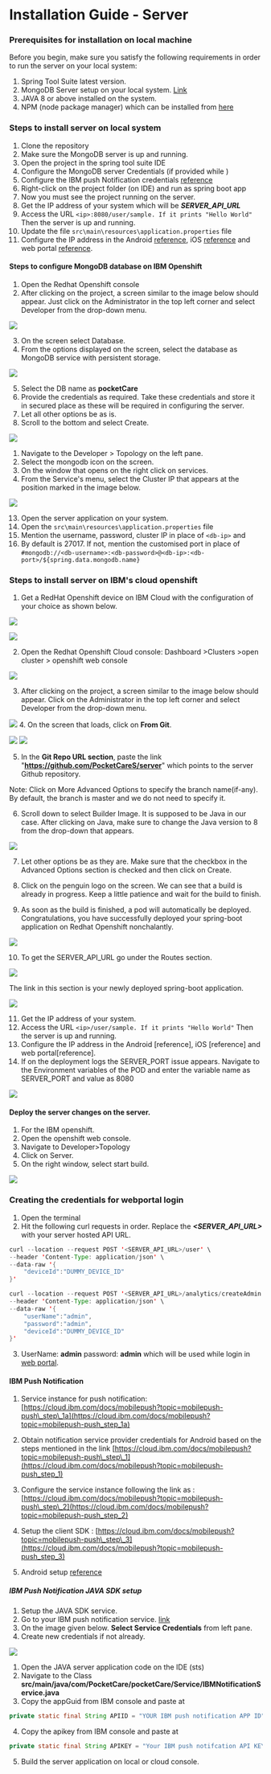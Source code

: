
# Installation Guide - Server
### Prerequisites for installation on local machine

Before you begin, make sure you satisfy the following requirements in order to run the server on your local system:

1. Spring Tool Suite latest version.
2. MongoDB Server setup on your local system. [Link](https://www.mongodb.com/try/download/community)
3. JAVA 8 or above installed on the system.
4. NPM (node package manager) which can be installed from [here](https://nodejs.org/en/download/)

### Steps to install server on local system

1. Clone the repository
2. Make sure the MongoDB server is up and running.
3. Open the project in the spring tool suite IDE
4. Configure the MongoDB server Credentials (if provided while )
5. Configure the IBM push Notification credentials [reference](https://github.com/PocketCareS/server/blob/master/Installation.md#ibm-push-notification-java-sdk-setup)
6. Right-click on the project folder (on IDE) and run as spring boot app
7. Now you must see the project running on the server.
8. Get the IP address of your system which will be ***SERVER_API_URL***
9. Access the URL ```<ip>:8080/user/sample. If it prints "Hello World" ```Then the server is up and running.
10. Update the file ```src\main\resources\application.properties``` file
11. Configure the IP address in the Android [reference](https://github.com/PocketCareS/PocketCareS-Android/tree/development#running-pocketcare-s-using-android-studio), iOS [reference](https://github.com/PocketCareS/PocketCareS-iOS#installing-pocketcare-s-using-xcode) and web portal [reference](https://github.com/PocketCareS/webportal/blob/master/README.md#running-the-application-on-local-system).

#### Steps to configure MongoDB database on IBM Openshift

1. Open the Redhat Openshift console
2. After clicking on the project, a screen similar to the image below should appear. Just click on the Administrator in the top left corner and select Developer from the drop-down menu.

![](assets/8.png)

3. On the screen select Database.
4. From the options displayed on the screen, select the database as MongoDB service with persistent storage.

![](assets/23.png)

5. Select the DB name as **pocketCare**
6. Provide the credentials as required. Take these credentials and store it in secured place as these will be required in configuring the server.
7. Let all other options be as is.
8. Scroll to the bottom and select Create.

![](assets/25.png)

1. Navigate to the Developer > Topology on the left pane.
2. Select the mongodb icon on the screen.
3. On the window that opens on the right click on services.
4. From the Service's menu, select the Cluster IP that appears at the position marked in the image below.

![](assets/20.png)

13. Open the server application on your system.
14. Open the ```src\main\resources\application.properties``` file
15. Mention the username, password, cluster IP in place of ```<db-ip>``` and 
16. By default <dbport> is 27017. If not, mention the customised port in place of <db-port>
 ```#mongodb://<db-username>:<db-password>@<db-ip>:<db-port>/${spring.data.mongodb.name}```


### Steps to install server on IBM's cloud openshift 


1. Get a RedHat Openshift device on IBM Cloud with the configuration of your choice as shown below.

![](assets/15.png)

![](assets/16.png)

2. Open the Redhat Openshift Cloud console: Dashboard >Clusters >open cluster > openshift web console

![](assets/17.png)

3. After clicking on the project, a screen similar to the image below should appear. Click on the Administrator in the top left corner and select Developer from the drop-down menu. 

![](assets/3.png)
4. On the screen that loads, click on **From Git**.

![](assets/4.png)
![](assets/5.png)

5. In the **Git Repo URL section**, paste the link "**https://github.com/PocketCareS/server**" which points to the server Github repository.

Note: Click on More Advanced Options to specify the branch name(if-any). By default, the branch is master and we do not need to specify it.

6. Scroll down to select Builder Image. It is supposed to be Java in our case. After clicking on Java, make sure to change the Java version to 8 from the drop-down that appears. 

![](assets/5.png)

7. Let other options be as they are. Make sure that the checkbox in the Advanced Options section is checked and then click on Create.

8. Click on the penguin logo on the screen. We can see that a build is already in progress. Keep a little patience and wait for the build to finish.

9. As soon as the build is finished, a pod will automatically be deployed. Congratulations, you have successfully deployed your spring-boot application on Redhat Openshift nonchalantly.

![](assets/5.png)

10. To get the SERVER_API_URL go under the Routes section.

![](assets/7.png)

The link in this section is your newly deployed spring-boot application.

![](assets/3.png)

11. Get the IP address of your system.
12. Access the URL ```<ip>/user/sample. If it prints "Hello World"``` Then the server is up and running.
13. Configure the IP address in the Android [reference], iOS [reference] and web portal[reference].
14. If on the deployment logs the SERVER_PORT issue appears. Navigate to the
Environment variables of the POD and enter the variable name as SERVER_PORT and value as 8080

![](assets/19.png)


#### Deploy the server changes on the server.

1. For the IBM openshift.
2. Open the openshift web console.
3. Navigate to Developer>Topology
4. Click on Server.
5. On the right window, select start build.

![](assets/21.png)

### Creating the credentials for webportal login
1. Open the terminal
2. Hit the following curl requests in order. Replace the ***<SERVER_API_URL>*** with your server hosted API URL.
```java
curl --location --request POST '<SERVER_API_URL>/user' \
--header 'Content-Type: application/json' \
--data-raw '{
	"deviceId":"DUMMY_DEVICE_ID"
}'
```

```java
curl --location --request POST '<SERVER_API_URL>/analytics/createAdmin' \
--header 'Content-Type: application/json' \
--data-raw '{
    "userName":"admin",
    "password":"admin",
    "deviceId":"DUMMY_DEVICE_ID"
}'
```
3. UserName: **admin**
   password: **admin**
   which will be used while login in [web portal](https://github.com/PocketCareS/WebPortal/blob/master/WorkFlow.md#3-user-login).

#### IBM Push Notification

1. Service instance for push notification: [https://cloud.ibm.com/docs/mobilepush?topic=mobilepush-push\_step\_1a](https://cloud.ibm.com/docs/mobilepush?topic=mobilepush-push_step_1a)

2. Obtain notification service provider credentials for Android based on the steps mentioned in the link [https://cloud.ibm.com/docs/mobilepush?topic=mobilepush-push\_step\_1](https://cloud.ibm.com/docs/mobilepush?topic=mobilepush-push_step_1)

3. Configure the service instance following the link as : [https://cloud.ibm.com/docs/mobilepush?topic=mobilepush-push\_step\_2](https://cloud.ibm.com/docs/mobilepush?topic=mobilepush-push_step_2)

4. Setup the client SDK : [https://cloud.ibm.com/docs/mobilepush?topic=mobilepush-push\_step\_3](https://cloud.ibm.com/docs/mobilepush?topic=mobilepush-push_step_3)

5. Android setup [reference](https://github.com/PocketCareS/PocketCareS-Android/tree/development#getting-app-client-id-for-exposure-notification)

##### IBM Push Notification JAVA SDK setup

1. Setup the JAVA SDK service.
2. Go to your IBM push notification service. [link](https://cloud.ibm.com/services/imfpush/crn%3Av1%3Abluemix%3Apublic%3Aimfpush%3Aus-south%3Aa%2F446673b322a041c3852f5abaf675bae9%3A2abe5c40-d5aa-4ff0-9b2e-d76327e76ee6%3A%3A?paneId=credentials)
3. On the image given below. **Select Service Credentials** from left pane.
4. Create new credentials if not already.

![](assets/24.png)

1. Open the JAVA server application code on the IDE (sts)
2. Navigate to the Class **src/main/java/com/PocketCare/pocketCare/Service/IBMNotificationService.java**
3. Copy the appGuid from IBM console and paste at 
```java 
private static final String APIID = "YOUR IBM push notification APP ID";
```
4. Copy the apikey from IBM console and paste at 
```java
private static final String APIKEY = "Your IBM push notifcation API KEY";
```
5. Build the server application on local or cloud console.

